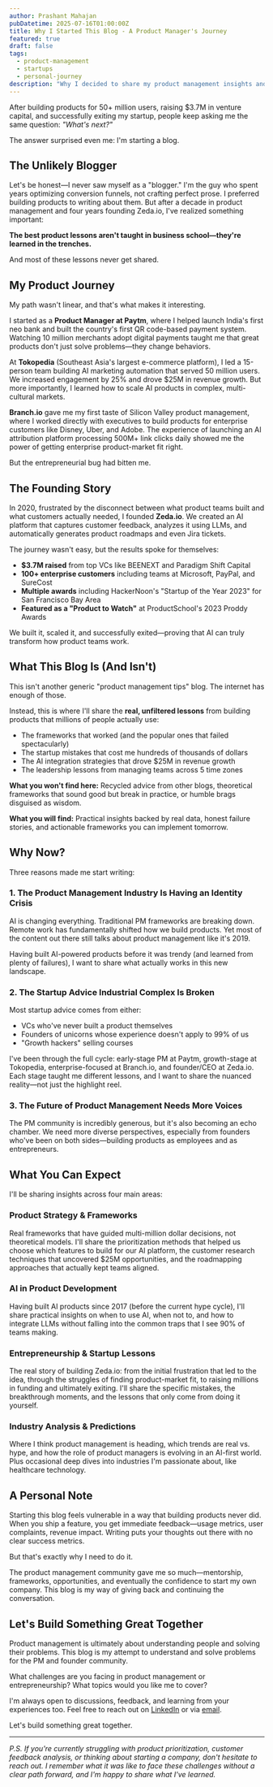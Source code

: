 ```yaml
---
author: Prashant Mahajan
pubDatetime: 2025-07-16T01:00:00Z
title: Why I Started This Blog - A Product Manager's Journey
featured: true
draft: false
tags:
  - product-management
  - startups
  - personal-journey
description: "Why I decided to share my product management insights and startup journey - lessons learned from building AI products that serve millions of users."
---
```


After building products for 50+ million users, raising $3.7M in venture capital, and successfully exiting my startup, people keep asking me the same question: *"What's next?"*

The answer surprised even me: I'm starting a blog.

## The Unlikely Blogger

Let's be honest—I never saw myself as a "blogger." I'm the guy who spent years optimizing conversion funnels, not crafting perfect prose. I preferred building products to writing about them. But after a decade in product management and four years founding Zeda.io, I've realized something important:

**The best product lessons aren't taught in business school—they're learned in the trenches.**

And most of these lessons never get shared.

## My Product Journey

My path wasn't linear, and that's what makes it interesting.

I started as a **Product Manager at Paytm**, where I helped launch India's first neo bank and built the country's first QR code-based payment system. Watching 10 million merchants adopt digital payments taught me that great products don't just solve problems—they change behaviors.

At **Tokopedia** (Southeast Asia's largest e-commerce platform), I led a 15-person team building AI marketing automation that served 50 million users. We increased engagement by 25% and drove $25M in revenue growth. But more importantly, I learned how to scale AI products in complex, multi-cultural markets.

**Branch.io** gave me my first taste of Silicon Valley product management, where I worked directly with executives to build products for enterprise customers like Disney, Uber, and Adobe. The experience of launching an AI attribution platform processing 500M+ link clicks daily showed me the power of getting enterprise product-market fit right.

But the entrepreneurial bug had bitten me.

## The Founding Story

In 2020, frustrated by the disconnect between what product teams built and what customers actually needed, I founded **Zeda.io**. We created an AI platform that captures customer feedback, analyzes it using LLMs, and automatically generates product roadmaps and even Jira tickets.

The journey wasn't easy, but the results spoke for themselves:
- **$3.7M raised** from top VCs like BEENEXT and Paradigm Shift Capital
- **100+ enterprise customers** including teams at Microsoft, PayPal, and SureCost
- **Multiple awards** including HackerNoon's "Startup of the Year 2023" for San Francisco Bay Area
- **Featured as a "Product to Watch"** at ProductSchool's 2023 Proddy Awards

We built it, scaled it, and successfully exited—proving that AI can truly transform how product teams work.

## What This Blog Is (And Isn't)

This isn't another generic "product management tips" blog. The internet has enough of those.

Instead, this is where I'll share the **real, unfiltered lessons** from building products that millions of people actually use:

- The frameworks that worked (and the popular ones that failed spectacularly)
- The startup mistakes that cost me hundreds of thousands of dollars
- The AI integration strategies that drove $25M in revenue growth
- The leadership lessons from managing teams across 5 time zones

**What you won't find here:** Recycled advice from other blogs, theoretical frameworks that sound good but break in practice, or humble brags disguised as wisdom.

**What you will find:** Practical insights backed by real data, honest failure stories, and actionable frameworks you can implement tomorrow.

## Why Now?

Three reasons made me start writing:

### 1. The Product Management Industry Is Having an Identity Crisis

AI is changing everything. Traditional PM frameworks are breaking down. Remote work has fundamentally shifted how we build products. Yet most of the content out there still talks about product management like it's 2019.

Having built AI-powered products before it was trendy (and learned from plenty of failures), I want to share what actually works in this new landscape.

### 2. The Startup Advice Industrial Complex Is Broken

Most startup advice comes from either:
- VCs who've never built a product themselves
- Founders of unicorns whose experience doesn't apply to 99% of us
- "Growth hackers" selling courses

I've been through the full cycle: early-stage PM at Paytm, growth-stage at Tokopedia, enterprise-focused at Branch.io, and founder/CEO at Zeda.io. Each stage taught me different lessons, and I want to share the nuanced reality—not just the highlight reel.

### 3. The Future of Product Management Needs More Voices

The PM community is incredibly generous, but it's also becoming an echo chamber. We need more diverse perspectives, especially from founders who've been on both sides—building products as employees and as entrepreneurs.

## What You Can Expect

I'll be sharing insights across four main areas:

### Product Strategy & Frameworks
Real frameworks that have guided multi-million dollar decisions, not theoretical models. I'll share the prioritization methods that helped us choose which features to build for our AI platform, the customer research techniques that uncovered $25M opportunities, and the roadmapping approaches that actually kept teams aligned.

### AI in Product Development
Having built AI products since 2017 (before the current hype cycle), I'll share practical insights on when to use AI, when not to, and how to integrate LLMs without falling into the common traps that I see 90% of teams making.

### Entrepreneurship & Startup Lessons
The real story of building Zeda.io: from the initial frustration that led to the idea, through the struggles of finding product-market fit, to raising millions in funding and ultimately exiting. I'll share the specific mistakes, the breakthrough moments, and the lessons that only come from doing it yourself.

### Industry Analysis & Predictions
Where I think product management is heading, which trends are real vs. hype, and how the role of product managers is evolving in an AI-first world. Plus occasional deep dives into industries I'm passionate about, like healthcare technology.

## A Personal Note

Starting this blog feels vulnerable in a way that building products never did. When you ship a feature, you get immediate feedback—usage metrics, user complaints, revenue impact. Writing puts your thoughts out there with no clear success metrics.

But that's exactly why I need to do it.

The product management community gave me so much—mentorship, frameworks, opportunities, and eventually the confidence to start my own company. This blog is my way of giving back and continuing the conversation.

## Let's Build Something Great Together

Product management is ultimately about understanding people and solving their problems. This blog is my attempt to understand and solve problems for the PM and founder community.

What challenges are you facing in product management or entrepreneurship? What topics would you like me to cover? 

I'm always open to discussions, feedback, and learning from your experiences too. Feel free to reach out on [LinkedIn](https://www.linkedin.com/in/prashantmahajan31/) or via [email](mailto:pm@zeda.io).

Let's build something great together.

---

*P.S. If you're currently struggling with product prioritization, customer feedback analysis, or thinking about starting a company, don't hesitate to reach out. I remember what it was like to face these challenges without a clear path forward, and I'm happy to share what I've learned.*
